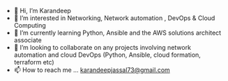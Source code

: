 - 👋 Hi, I’m Karandeep
- 👀 I’m interested in Networking, Network automation , DevOps & Cloud Computing
- 🌱 I’m currently learning Python, Ansible and the AWS solutions architect associate 
- 💞️ I’m looking to collaborate on any projects involving network automation and cloud DevOps (Python, Ansible, cloud formation, terraform etc)
- 📫 How to reach me ... karandeepjassal73@gmail.com

<!---
ksjassal/ksjassal is a ✨ special ✨ repository because its `README.md` (this file) appears on your GitHub profile.
You can click the Preview link to take a look at your changes.
--->
